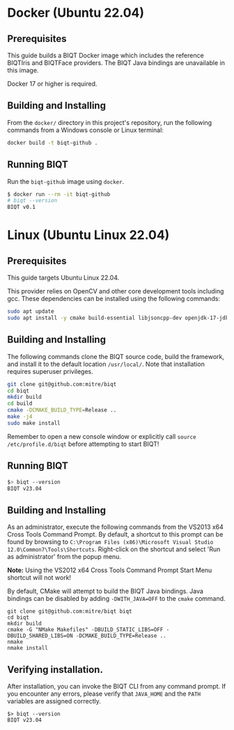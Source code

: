 # Docker (Ubuntu 22.04)

## Prerequisites

This guide builds a BIQT Docker image which includes the reference BIQTIris and BIQTFace providers. The BIQT Java
bindings are unavailable in this image.

Docker 17 or higher is required.

## Building and Installing

From the `docker/` directory in this project's repository, run the following commands from a Windows console or
Linux terminal:

```bash
docker build -t biqt-github .
```

## Running BIQT

Run the `biqt-github` image using `docker`.

```bash
$ docker run --rm -it biqt-github
# biqt --version
BIQT v0.1 
``` 
  
# Linux (Ubuntu Linux 22.04)

## Prerequisites

This guide targets Ubuntu Linux 22.04.

This provider relies on OpenCV and other core development tools including gcc. These dependencies can be installed using the following commands:

```bash
sudo apt update
sudo apt install -y cmake build-essential libjsoncpp-dev openjdk-17-jdk
```


## Building and Installing

The following commands clone the BIQT source code, build the framework,
and install it to the default location `/usr/local/`. Note that installation
requires superuser privileges.

```bash
git clone git@github.com:mitre/biqt
cd biqt
mkdir build
cd build
cmake -DCMAKE_BUILD_TYPE=Release ..
make -j4
sudo make install
```

Remember to open a new console window or explicitly call `source /etc/profile.d/biqt` before attempting
to start BIQT!

## Running BIQT

```bash
$> biqt --version
BIQT v23.04
```


## Building and Installing

As an administrator, execute the following commands from the VS2013 x64 Cross Tools Command Prompt. By default, a shortcut to 
this prompt can be found by browsing to `C:\Program Files (x86)\Microsoft Visual Studio 12.0\Common7\Tools\Shortcuts`. Right-click 
on the shortcut and select 'Run as administrator' from the popup menu.

**Note:** Using the VS2012 x64 Cross Tools Command Prompt Start Menu shortcut will not work!

By default, CMake will attempt to build the BIQT Java bindings. Java bindings can be disabled by adding
`-DWITH_JAVA=OFF` to the `cmake` command.

```
git clone git@github.com:mitre/biqt biqt
cd biqt
mkdir build
cmake -G "NMake Makefiles" -DBUILD_STATIC_LIBS=OFF -DBUILD_SHARED_LIBS=ON -DCMAKE_BUILD_TYPE=Release ..
nmake
nmake install
```


## Verifying installation.

After installation, you can invoke the BIQT CLI from any command prompt. If you encounter any errors,
please verify that `JAVA_HOME` and the `PATH` variables are assigned correctly.

```
$> biqt --version
BIQT v23.04
```